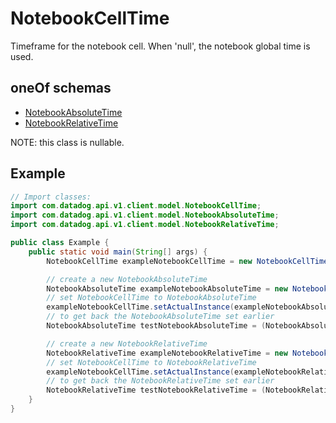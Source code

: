 # NotebookCellTime

Timeframe for the notebook cell. When 'null', the notebook global time is used.

## oneOf schemas

- [NotebookAbsoluteTime](NotebookAbsoluteTime.md)
- [NotebookRelativeTime](NotebookRelativeTime.md)

NOTE: this class is nullable.

## Example

```java
// Import classes:
import com.datadog.api.v1.client.model.NotebookCellTime;
import com.datadog.api.v1.client.model.NotebookAbsoluteTime;
import com.datadog.api.v1.client.model.NotebookRelativeTime;

public class Example {
    public static void main(String[] args) {
        NotebookCellTime exampleNotebookCellTime = new NotebookCellTime();

        // create a new NotebookAbsoluteTime
        NotebookAbsoluteTime exampleNotebookAbsoluteTime = new NotebookAbsoluteTime();
        // set NotebookCellTime to NotebookAbsoluteTime
        exampleNotebookCellTime.setActualInstance(exampleNotebookAbsoluteTime);
        // to get back the NotebookAbsoluteTime set earlier
        NotebookAbsoluteTime testNotebookAbsoluteTime = (NotebookAbsoluteTime) exampleNotebookCellTime.getActualInstance();

        // create a new NotebookRelativeTime
        NotebookRelativeTime exampleNotebookRelativeTime = new NotebookRelativeTime();
        // set NotebookCellTime to NotebookRelativeTime
        exampleNotebookCellTime.setActualInstance(exampleNotebookRelativeTime);
        // to get back the NotebookRelativeTime set earlier
        NotebookRelativeTime testNotebookRelativeTime = (NotebookRelativeTime) exampleNotebookCellTime.getActualInstance();
    }
}
```
